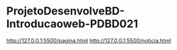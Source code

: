 # ProjetoDesenvolveBD-Introducaoweb-PDBD021
http://127.0.0.1:5500/pagina.html
http://127.0.0.1:5500/noticia.html
